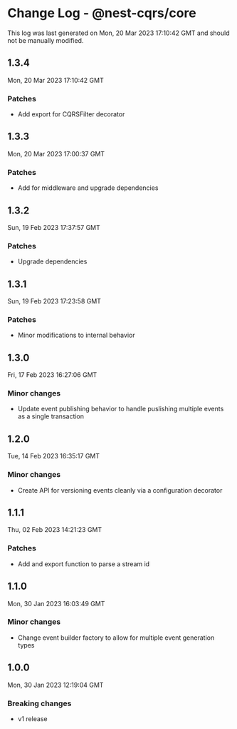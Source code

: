 # Change Log - @nest-cqrs/core

This log was last generated on Mon, 20 Mar 2023 17:10:42 GMT and should not be manually modified.

## 1.3.4

Mon, 20 Mar 2023 17:10:42 GMT

### Patches

- Add export for CQRSFilter decorator

## 1.3.3

Mon, 20 Mar 2023 17:00:37 GMT

### Patches

- Add for middleware and upgrade dependencies

## 1.3.2

Sun, 19 Feb 2023 17:37:57 GMT

### Patches

- Upgrade dependencies

## 1.3.1

Sun, 19 Feb 2023 17:23:58 GMT

### Patches

- Minor modifications to internal behavior

## 1.3.0

Fri, 17 Feb 2023 16:27:06 GMT

### Minor changes

- Update event publishing behavior to handle puslishing multiple events as a single transaction

## 1.2.0

Tue, 14 Feb 2023 16:35:17 GMT

### Minor changes

- Create API for versioning events cleanly via a configuration decorator

## 1.1.1

Thu, 02 Feb 2023 14:21:23 GMT

### Patches

- Add and export function to parse a stream id

## 1.1.0

Mon, 30 Jan 2023 16:03:49 GMT

### Minor changes

- Change event builder factory to allow for multiple event generation types

## 1.0.0

Mon, 30 Jan 2023 12:19:04 GMT

### Breaking changes

- v1 release
